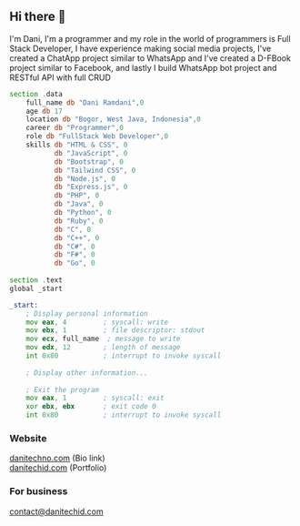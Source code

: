 ## Hi there 👋

I'm Dani, I'm a programmer and my role in the world of programmers is Full Stack Developer, I have experience making social media projects, I've created a ChatApp project similar to WhatsApp and I've created a D-FBook project similar to Facebook, and lastly I build WhatsApp bot project and RESTful API with full CRUD

```asm
section .data
    full_name db "Dani Ramdani",0
    age db 17
    location db "Bogor, West Java, Indonesia",0
    career db "Programmer",0
    role db "FullStack Web Developer",0
    skills db "HTML & CSS", 0
           db "JavaScript", 0
           db "Bootstrap", 0
           db "Tailwind CSS", 0
           db "Node.js", 0
           db "Express.js", 0
           db "PHP", 0
           db "Java", 0
           db "Python", 0
           db "Ruby", 0
           db "C", 0
           db "C++", 0
           db "C#", 0
           db "F#", 0
           db "Go", 0
           
section .text
global _start

_start:
    ; Display personal information
    mov eax, 4         ; syscall: write
    mov ebx, 1         ; file descriptor: stdout
    mov ecx, full_name  ; message to write
    mov edx, 12        ; length of message
    int 0x80           ; interrupt to invoke syscall
    
    ; Display other information...
    
    ; Exit the program
    mov eax, 1         ; syscall: exit
    xor ebx, ebx       ; exit code 0
    int 0x80           ; interrupt to invoke syscall

```

### Website
<a href="https://danitechno.com">danitechno.com</a> (Bio link)
<br />
<a href="https://danitechid.com">danitechid.com</a> (Portfolio)

### For business
<a href="mailto:contact@danitechid.com">contact@danitechid.com</a>
